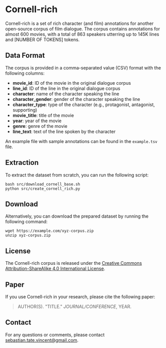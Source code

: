 # Cornell-rich

Cornell-rich is a set of rich character (and film) annotations for another open-source corpus of film dialogue. 
The corpus contains annotations for almost 600 movies, with a total of 863 speakers utterring up to 145K lines and [NUMBER OF TOKENS] tokens.

## Data Format

The corpus is provided in a comma-separated value (CSV) format with the following columns:

- **movie_id**: ID of the movie in the original dialogue corpus
- **line_id**: ID of the line in the original dialogue corpus
- **character**: name of the character speaking the line
- **character_gender**: gender of the character speaking the line
- **character_type**: type of the character (e.g., protagonist, antagonist, supporting)
- **movie_title**: title of the movie
- **year**: year of the movie
- **genre**: genre of the movie
- **line_text**: text of the line spoken by the character

An example file with sample annotations can be found in the `example.tsv` file.

## Extraction

To extract the dataset from scratch, you can run the following script:

```
bash src/download_cornell_base.sh
python src/create_cornell_rich.py
```

## Download

Alternatively, you can download the prepared dataset by running the following command:

```
wget https://example.com/xyz-corpus.zip
unzip xyz-corpus.zip
```


## License

The Cornell-rich corpus is released under the [Creative Commons Attribution-ShareAlike 4.0 International License](https://creativecommons.org/licenses/by-sa/4.0/).

## Paper

If you use Cornell-rich in your research, please cite the following paper:

> AUTHOR(S). "TITLE." *JOURNAL/CONFERENCE*, YEAR.

## Contact

For any questions or comments, please contact sebastian.tate.vincent@gmail.com.

